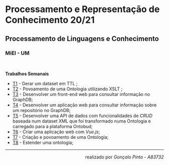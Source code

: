 # Processamento e Representação de Conhecimento 20/21
## Processamento de Linguagens e Conhecimento
### MiEI - UM
<br/>


<b> Trabalhos Semanais </b>
  * [T1](TPC1) - Gerar um dataset em TTL ;
  * [T2](TPC2) - Povoamento de uma Ontologia utilizando XSLT ;
  * [T3](TPC3) - Desenvolver um front-end web para consultar informação no GraphDB;
  * [T4](TPC4) - Desenvolver um aplicação web para consultar informação sobre um repositório no GraphDB;
  * [T5](TPC5) - Desenvolver uma API de dados com funcionalidades de *CRUD* baseada num dataset XML que foi transformado numa Ontologia e carregado para a plataforma Ontobud;
  * [T6](TPC6) - Criar uma aplicação web com *Vue.js*; 
  * [T7](TPC7) - Criação e povoamento de uma Ontologia;
  * [T8](TPC8) - Estender uma ontologia;
- - - -
<div dir="rtl"> 
realizado por <i>Gonçalo Pinto - A83732</i>